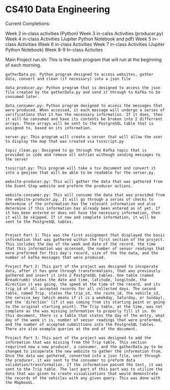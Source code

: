 # CS410 Data Engineering

Current Completions:

Week 2 in-class activities (Python) 
Week 3 in-calss Activities (producer.py)
Week 4 in-class Activities (Jupiter Python Notebook and pdf)
Week 5 in-class Activities 
Week 6 in-class Activities
Week 7 in-class Activities (Jupiter Python Notebook)
Week 8-9 In-class Activites 

Main Project
    run.sh: This is the bash program that will run at the beginning of each morning. 
    
    gatherData.py: Python program designed to access websites, gather data, convert and clean (if necessary) into a json file
    
    data_producer.py: Python program that is designed to access the json file created by the gatherData.py and send it through to Kafka to be consumed later. 
    
    data_consumer.py: Python program designed to access the messages that were produced. When accessed, it each message will undergo a series of verifications that it has the necessary information. If it does, then it will be consumed and have its contents be broken into 2 differrent arrays. These arrays will be sent to the PostgreSQL table that is assigned to, based on its information.
    
    server.py: This program will create a server that will allow the user to display the map that was created via tsvscript.py
    
    topic_clean.py: Designed to go through the Kafka topic that is provided in code and remove all entries withough sending messages to the server
    
    tsvscript.py: This program will take a tsv document and convert it into a geojson that will be able to be readable for the server.py.
    
    website-producer.py: This will gather the data that was gathered from the Event Stop website and preform the producer actions.
    
    website-consumer.py: This will consume the data that was provided from the website-producer.py. It will go through a series of checks to determine if the information has the relevant information and also determine if this information has already been entered as of yet. If it has been entered or does not have the necessary information, then it will be skipped. If it new and complete information, it will be sent to the PostgreSQL tables.
    
    
    Project Part 1: This was the first assignment that displayed the basic  information that was gathered within the first section of the project. This includes the day of the week and date of the record, the time that this information was accessed, the number of sensor readings that were preformed for this day's record, size of the the data, and the number of kafka messages that were produced. 
    
    Project Part 2: This part of the project was designed to incoperate data, after it has gone through transformations, that was previously gathered and insert it into 2 PostgreSQL tables. One table (named Breadcrumb) states the date and time, latitude, longitude, the direction it was going, the speed at the time of the record, and its trip_id of all accepted records for all collected days. The second table, named Trip, states the trip_id, the route_id, the vehicle_id, the service_key (which means if it is a weekday, Saturday, or Sunday), and the 'direction' (if it was coming from its starting point or going to the original starting point). The Trip table, at the time, was not complete as the was missing information to properly fill it in. On this document, there is a table that states the day of the entry, what day of the week it is, number of sensor readings that were preformed, and the number of accepted submittions into the PostgreSQL tables. There are also example queries at the end of the document. 
    
    Project Part 3: This part of the project was designed to add the information that was missing from the Trip table. This section requrired new a new producer, a consumer, and the gatherData.py to be changed to incoperate the new website to gather the information from. Once the data was gathered, converted into a json file, sent through the producer, it was sent to the consumer to preform data validation/transformation. If the information passed the test, it was sent to the Trip table. The last part of this part was to utilize the data that was given to create visualizations that would demonstrate  the records of the vehicles with any given query. This was done with the MapboxGL. 

